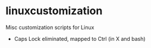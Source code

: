 # linuxcustomization
Misc customization scripts for Linux

- Caps Lock eliminated, mapped to Ctrl (in X and bash)
